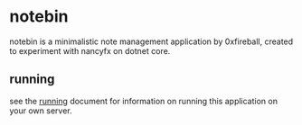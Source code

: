 
# notebin

notebin is a minimalistic note management application
by 0xfireball, created to experiment with nancyfx on dotnet core.


## running

see the [running](running.md) document for information on running
this application on your own server.